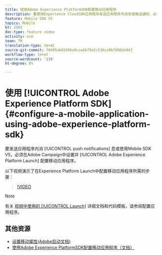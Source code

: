 ```yaml
---
title: 使用Adobe Experience PlatformSDK配置移动应用程序
description: 要使用Experience CloudSDK应用程序发送应用程序内消息或推送通知，必须在Adobe Experience Platform Launch设置移动应用程序并以Adobe Campaign配置
feature: Mobile SDK V5
topics: Mobile
kt: 2501
doc-type: feature video
activity: use
team: TM
translation-type: tm+mt
source-git-commit: f0d95ab02496a9caa6b79a2c536ce9b7090da943
workflow-type: tm+mt
source-wordcount: '139'
ht-degree: 8%

---
```



# 使用 [!UICONTROL Adobe Experience Platform SDK] {#configure-a-mobile-application-using-adobe-experience-platform-sdk}

要发送应用程序内消 [!UICONTROL push notifications] 息或使用Mobile SDK V5，必须在Adobe Campaign中设置并 [!UICONTROL Adobe Experience Platform Launch] 配置移动应用程序。

以下视频演示了在Experience Platform Launch中配置移动应用程序所需的步骤：

>[!VIDEO](https://video.tv.adobe.com/v/26224?quality=12)

>[!NOTE]
>
>有关 [视频中使用的 [!UICONTROL Launch]](https://helpx.adobe.com/campaign/kb/configuring-app-sdk.html#ConfiguringyourapplicationinLaunch) 详细文档和代码模板，请参阅配置应用程序。

## 其他资源

* [设置移动属性(Adobe启动文档)](https://aep-sdks.gitbook.io/docs/getting-started/create-a-mobile-property)
* [使用Adobe Experience PlatformSDK配置移动应用程序（文档）](https://helpx.adobe.com/cn/campaign/kb/configuring-app-sdk.html)

